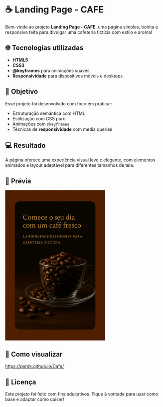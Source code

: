 # ☕ Landing Page - CAFE

Bem-vinde ao projeto **Landing Page - CAFE**, uma página simples, bonita e responsiva feita para divulgar uma cafeteria fictícia com estilo e aroma!

## 🌐 Tecnologias utilizadas

- **HTML5**
- **CSS3**
- **@keyframes** para animações suaves
- **Responsividade** para dispositivos móveis e desktops

## 🎯 Objetivo

Esse projeto foi desenvolvido com foco em praticar:
- Estruturação semântica com HTML
- Estilização com CSS puro
- Animações com `@keyframes`
- Técnicas de **responsividade** com media queries

## 💻 Resultado

A página oferece uma experiência visual leve e elegante, com elementos animados e layout adaptável para diferentes tamanhos de tela.

## 📸 Prévia

<img src="./img/preview.png" alt="Preview da Landing Page" width="320px">

## 🚀 Como visualizar

https://perdk.github.io/Cafe/

## 📝 Licença

Este projeto foi feito com fins educativos.
Fique à vontade para usar como base e adaptar como quiser!

